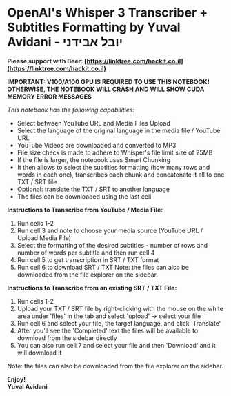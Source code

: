 # **OpenAI's Whisper 3 Transcriber + Subtitles Formatting by Yuval Avidani - יובל אבידני**

**Please support with Beer: [https://linktree.com/hackit.co.il](https://linktree.com/hackit.co.il)**

**IMPORTANT: V100/A100 GPU IS REQUIRED TO USE THIS NOTEBOOK! OTHERWISE, THE NOTEBOOK WILL CRASH AND WILL SHOW CUDA MEMORY ERROR MESSAGES**

*This notebook has the following capabilities:*

- Select between YouTube URL and Media Files Upload
- Select the language of the original language in the media file / YouTube URL
- YouTube Videos are downloaded and converted to MP3
- File size check is made to adhere to Whisper's file limit size of 25MB
- If the file is larger, the notebook uses Smart Chunking
- It then allows to select the subtitles formatting (how many rows and words in each one), transcribes each chunk and concatenate it all to one TXT / SRT file
- Optional: translate the TXT / SRT to another language
- The files can be downloaded using the last cell

**Instructions to Transcribe from YouTube / Media File:**

1. Run cells 1-2
2. Run cell 3 and note to choose your media source (YouTube URL / Upload Media File)
3. Select the formatting of the desired subtitles - number of rows and number of words per subtitle and then run cell 4
4. Run cell 5 to get transcription in SRT / TXT format
5. Run cell 6 to download SRT / TXT Note: the files can also be downloaded from the file explorer on the sidebar.

**Instructions to Transcribe from an existing SRT / TXT File:**

1. Run cells 1-2
2. Upload your TXT / SRT file by right-clicking with the mouse on the white area under 'files' in the tab and select 'upload' -> select your file
3. Run cell 6 and select your file, the target language, and click 'Translate'
4. After you'll see the 'Completed' text the files will be available to download from the sidebar directly
5. You can also run cell 7 and select your file and then 'Download' and it will download it

Note: the files can also be downloaded from the file explorer on the sidebar.

**Enjoy!**  
**Yuval Avidani**
